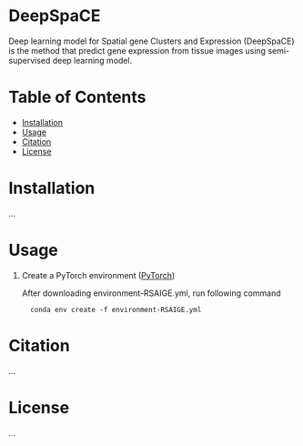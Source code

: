 # DeepSpaCE

Deep learning model for Spatial gene Clusters and Expression (DeepSpaCE) is the method that predict gene expression from tissue images using semi-supervised deep learning model.


# Table of Contents
- [Installation](#installation)
- [Usage](#usage)
- [Citation](#citation)
- [License](#license)

# Installation
...

# Usage
1. Create a PyTorch environment ([PyTorch](https://pytorch.org/)) 

     After downloading environment-RSAIGE.yml, run following command
     ```
       conda env create -f environment-RSAIGE.yml
     ```




# Citation
...

# License
...
